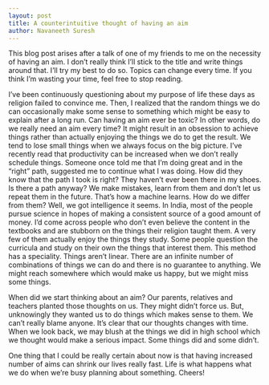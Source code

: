 ```yaml
---
layout: post
title: A counterintuitive thought of having an aim
author: Navaneeth Suresh
---
```


This blog post arises after a talk of one of my friends to me on the necessity of having an aim. I don’t really think I’ll stick to the title and write things around that. I’ll try my best to do so. Topics can change every time. If you think I’m wasting your time, feel free to stop reading.

I’ve been continuously questioning about my purpose of life these days as religion failed to convince me. Then, I realized that the random things we do can occasionally make some sense to something which might be easy to explain after a long run. Can having an aim ever be toxic? In other words, do we really need an aim every time? It might result in an obsession to achieve things rather than actually enjoying the things we do to get the result. We tend to lose small things when we always focus on the big picture. I’ve recently read that productivity can be increased when we don’t really schedule things. Someone once told me that I’m doing great and in the “right” path, suggested me to continue what I was doing. How did they know that the path I took is right? They haven’t ever been there in my shoes. Is there a path anyway? We make mistakes, learn from them and don’t let us repeat them in the future. That’s how a machine learns. How do we differ from them? Well, we got intelligence it seems. In India, most of the people pursue science in hopes of making a consistent source of a good amount of money. I’d come across people who don’t even believe the content in the textbooks and are stubborn on the things their religion taught them. A very few of them actually enjoy the things they study. Some people question the curricula and study on their own the things that interest them. This method has a speciality. Things aren’t linear. There are an infinite number of combinations of things we can do and there is no guarantee to anything. We might reach somewhere which would make us happy, but we might miss some things.

When did we start thinking about an aim? Our parents, relatives and teachers planted those thoughts on us. They might didn’t force us. But, unknowingly they wanted us to do things which makes sense to them. We can’t really blame anyone. It’s clear that our thoughts changes with time. When we look back, we may blush at the things we did in high school which we thought would make a serious impact. Some things did and some didn’t.

One thing that I could be really certain about now is that having increased number of aims can shrink our lives really fast. Life is what happens what we do when we’re busy planning about something. Cheers!
